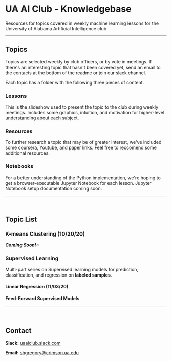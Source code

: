 # UA AI Club - Knowledgebase

Resources for topics covered in weekly machine learning lessons for the University of Alabama Artificial Intelligence club.

---

## Topics

Topics are selected weekly by club officers, or by vote in meetings. If there's an interesting topic that hasn't been covered yet, send an email to the contacts at the bottom of the readme or join our slack channel. 

Each topic has a folder with the following three pieces of content.

### Lessons
This is the slideshow used to present the topic to the club during weekly meetings. Includes some graphics, intuition, and motivation for higher-level understanding about each subject. 

### Resources
To further research a topic that may be of greater interest, we've included some coursera, Youtube, and paper links. Feel free to reccomend some additional resources.  

### Notebooks
For a better understanding of the Python implementation, we're hoping to get a browser-executable Jupyter Notebook for each lesson. Jupyter Notebook setup documentation coming soon.

---

</br>

## Topic List

### K-means Clustering (10/20/20)

***Coming Soon!~***

### Supervised Learning 

Multi-part series on Supervised learning models for prediction, classification, and regression on **labeled samples**.

#### Linear Regression (11/03/20)


#### Feed-Forward Supervised Models


---

</br>

## Contact

**Slack:** [uaaiclub.slack.com](uaaiclub.slack.com)

**Email:** shgregory@crimson.ua.edu